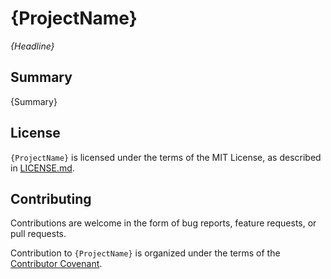 # {ProjectName}

*{Headline}*

## Summary

{Summary}

## License

`{ProjectName}` is licensed under the terms of the MIT License, as described in
[LICENSE.md](LICENSE.md).

## Contributing

Contributions are welcome in the form of bug reports, feature requests, or pull
requests.

Contribution to `{ProjectName}` is organized under the terms of the [Contributor
Covenant](CONTRIBUTOR_COVENANT.md).
